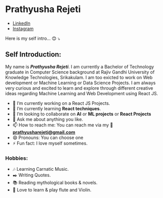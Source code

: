 # Prathyusha Rejeti

* [LinkedIn](https://www.linkedin.com/in/prathyusha-rejeti-ba4331175/)
* [Instagram](https://www.instagram.com/phoenix__writes/)

Here is my self intro... :blush: :arrow_heading_down:
## Self Introduction:
My name is ***Prathyusha Rejeti***. I am currently a Bachelor of Technology graduate in Computer Science background at Rajiv Gandhi University of Knowledge Technologies, Srikakulam. I am too exicted to work on Web development or Machine Learning or Data Science Projects. I am always very curious and excited to learn and explore through different creative ideas regarding Machine Learning and Web Development using React JS. 

- 🔭 I’m currently working on a React JS Projects.
- 🌱 I’m currently learning **React techniques**.
- 👯 I’m looking to collaborate on **AI** or **ML projects** or **React Projects**
- 💬 Ask me about anything you like.
- 📫 How to reach me: You can reach me via my :e-mail:**prathyusharejeti@gmail.com** 
- 😄 Pronouns: You can choose one
- ⚡ Fun fact: I love myself sometimes.

### Hobbies:
* :notes: Learning Carnatic Music.
* :black_nib: Writing Quotes.
* :books: Reading mythological books & novels.
* :musical_note: Love to learn & play flute and Violin.

